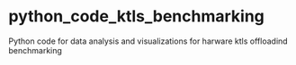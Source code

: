 # python_code_ktls_benchmarking
Python code for data analysis and visualizations for harware ktls offloadind benchmarking
